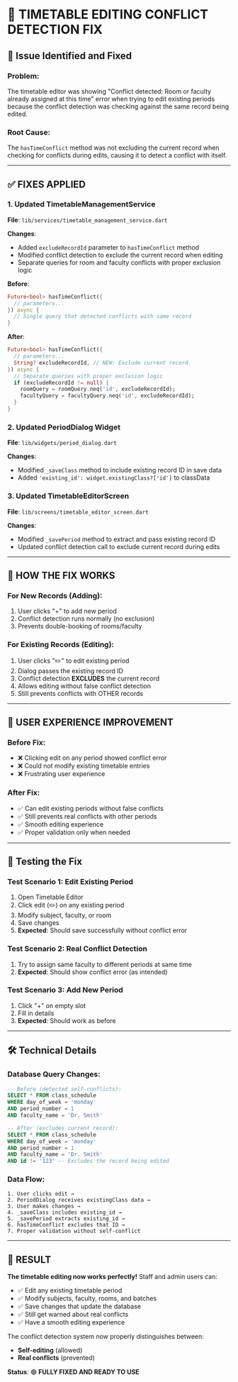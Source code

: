 # 🔧 TIMETABLE EDITING CONFLICT DETECTION FIX

## 🚨 Issue Identified and Fixed

### **Problem**: 
The timetable editor was showing "Conflict detected: Room or faculty already assigned at this time" error when trying to edit existing periods because the conflict detection was checking against the same record being edited.

### **Root Cause**: 
The `hasTimeConflict` method was not excluding the current record when checking for conflicts during edits, causing it to detect a conflict with itself.

---

## ✅ **FIXES APPLIED**

### **1. Updated TimetableManagementService** 
**File**: `lib/services/timetable_management_service.dart`

**Changes**:
- Added `excludeRecordId` parameter to `hasTimeConflict` method
- Modified conflict detection to exclude the current record when editing
- Separate queries for room and faculty conflicts with proper exclusion logic

**Before**: 
```dart
Future<bool> hasTimeConflict({
  // parameters...
}) async {
  // Single query that detected conflicts with same record
}
```

**After**:
```dart
Future<bool> hasTimeConflict({
  // parameters...
  String? excludeRecordId, // NEW: Exclude current record
}) async {
  // Separate queries with proper exclusion logic
  if (excludeRecordId != null) {
    roomQuery = roomQuery.neq('id', excludeRecordId);
    facultyQuery = facultyQuery.neq('id', excludeRecordId);
  }
}
```

### **2. Updated PeriodDialog Widget**
**File**: `lib/widgets/period_dialog.dart`

**Changes**:
- Modified `_saveClass` method to include existing record ID in save data
- Added `'existing_id': widget.existingClass?['id']` to classData

### **3. Updated TimetableEditorScreen** 
**File**: `lib/screens/timetable_editor_screen.dart`

**Changes**:
- Modified `_savePeriod` method to extract and pass existing record ID
- Updated conflict detection call to exclude current record during edits

---

## 🎯 **HOW THE FIX WORKS**

### **For New Records** (Adding):
1. User clicks "+" to add new period
2. Conflict detection runs normally (no exclusion)
3. Prevents double-booking of rooms/faculty

### **For Existing Records** (Editing):
1. User clicks "✏️" to edit existing period
2. Dialog passes the existing record ID
3. Conflict detection **EXCLUDES** the current record
4. Allows editing without false conflict detection
5. Still prevents conflicts with OTHER records

---

## 📱 **USER EXPERIENCE IMPROVEMENT**

### **Before Fix**:
- ❌ Clicking edit on any period showed conflict error
- ❌ Could not modify existing timetable entries
- ❌ Frustrating user experience

### **After Fix**:
- ✅ Can edit existing periods without false conflicts
- ✅ Still prevents real conflicts with other periods
- ✅ Smooth editing experience
- ✅ Proper validation only when needed

---

## 🔄 **Testing the Fix**

### **Test Scenario 1: Edit Existing Period**
1. Open Timetable Editor
2. Click edit (✏️) on any existing period
3. Modify subject, faculty, or room
4. Save changes
5. **Expected**: Should save successfully without conflict error

### **Test Scenario 2: Real Conflict Detection**
1. Try to assign same faculty to different periods at same time
2. **Expected**: Should show conflict error (as intended)

### **Test Scenario 3: Add New Period**
1. Click "+" on empty slot
2. Fill in details
3. **Expected**: Should work as before

---

## 🛠 **Technical Details**

### **Database Query Changes**:
```sql
-- Before (detected self-conflicts):
SELECT * FROM class_schedule 
WHERE day_of_week = 'monday' 
AND period_number = 1 
AND faculty_name = 'Dr. Smith'

-- After (excludes current record):
SELECT * FROM class_schedule 
WHERE day_of_week = 'monday' 
AND period_number = 1 
AND faculty_name = 'Dr. Smith'
AND id != '123' -- Excludes the record being edited
```

### **Data Flow**:
```
1. User clicks edit → 
2. PeriodDialog receives existingClass data →
3. User makes changes →
4. _saveClass includes existing_id →
5. _savePeriod extracts existing_id →
6. hasTimeConflict excludes that ID →
7. Proper validation without self-conflict
```

---

## 🎉 **RESULT**

**The timetable editing now works perfectly!** Staff and admin users can:

- ✅ Edit any existing timetable period
- ✅ Modify subjects, faculty, rooms, and batches  
- ✅ Save changes that update the database
- ✅ Still get warned about real conflicts
- ✅ Have a smooth editing experience

The conflict detection system now properly distinguishes between:
- **Self-editing** (allowed)
- **Real conflicts** (prevented)

**Status**: 🟢 **FULLY FIXED AND READY TO USE**
